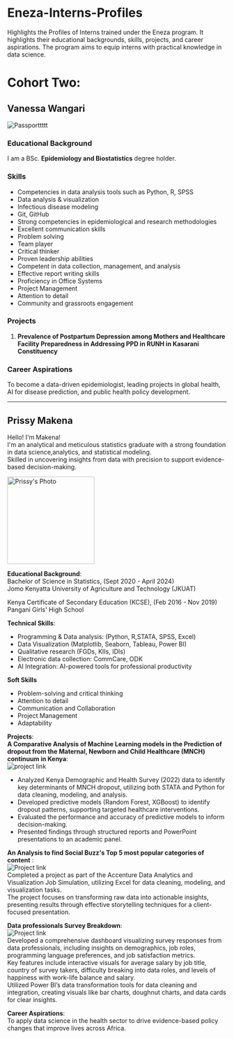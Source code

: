 # Eneza-Interns-Profiles

Highlights the Profiles of Interns trained under the Eneza program. It highlights their educational backgrounds, skills, projects, and career aspirations. The program aims to equip interns with practical knowledge in data science.

# Cohort Two:

## Vanessa Wangari

![Passporttttt](https://github.com/user-attachments/assets/baa945cb-27c6-4448-a457-424987044796)

### Educational Background
I am a BSc. **Epidemiology and Biostatistics** degree holder.

### Skills
- Competencies in data analysis tools such as Python, R, SPSS
- Data analysis & visualization 
- Infectious disease modeling
- Git, GitHub
- Strong competencies in epidemiological and research methodologies
- Excellent communication skills
- Problem solving
- Team player
- Critical thinker
- Proven leadership abilities
- Competent in data collection, management, and analysis
- Effective report writing skills
- Proficiency in Office Systems
- Project Management
- Attention to detail
- Community and grassroots engagement

### Projects
1. **Prevalence of Postpartum Depression among Mothers and Healthcare Facility Preparedness in Addressing PPD in RUNH in Kasarani Constituency**

### Career Aspirations
To become a data-driven epidemiologist, leading projects in global health, AI for disease prediction, and public health policy development.

---

## Prissy Makena
Hello! I'm Makena!  
I'm an analytical and meticulous statistics graduate with a strong foundation in data science,analytics, and statistical modeling.  
Skilled in uncovering insights from data with precision to support evidence-based decision-making.

<img src="https://github.com/MakenaPrissy/Eneza-Interns-Profiles/blob/main/Prissy%20Makena-jpg.jpeg" alt="Prissy's Photo" width="200"/>

**Educational Background**:  
Bachelor of Science in Statistics, (Sept 2020 - April 2024)  
Jomo Kenyatta University of Agriculture and Technology (JKUAT)

Kenya Certificate of Secondary Education (KCSE), (Feb 2016 - Nov 2019)  
Pangani Girls' High School

**Technical Skills**:   
- Programming & Data analysis: (Python, R,STATA, SPSS, Excel)  
- Data Visualization (Matplotlib, Seaborn, Tableau, Power BI)  
- Qualitative research (FGDs, KIIs, IDIs)  
- Electronic data collection: CommCare, ODK  
- AI Integration: AI-powered tools for professional productivity

**Soft Skills**
- Problem-solving and critical thinking
- Attention to detail
- Communication and Collaboration
- Project Management
- Adaptability

**Projects**:  
**A Comparative Analysis of Machine Learning models in the Prediction of dropout
from the Maternal, Newborn and Child Healthcare (MNCH) continuum in Kenya**:  
![project link](https://github.com/MakenaPrissy/MNCH-Dropout-Prediction.git)
- Analyzed Kenya Demographic and Health Survey (2022) data to identify key determinants of MNCH dropout, utilizing both STATA and Python for data cleaning, modeling, and analysis.
- Developed predictive models (Random Forest, XGBoost) to identify dropout patterns, supporting targeted healthcare interventions.
- Evaluated the performance and accuracy of predictive models to inform decision-making.
- Presented findings through structured reports and PowerPoint presentations to an academic panel.

**An Analysis to find Social Buzz's Top 5 most popular categories of content** :  
![Project link](https://github.com/MakenaPrissy/Accenture-data-analytics-visualization)  
Completed a project as part of the Accenture Data Analytics and Visualization Job Simulation, utilizing Excel for data cleaning, modeling, and visualization tasks.  
The project focuses on transforming raw data into actionable insights, presenting results through effective storytelling techniques for a client-focused presentation.

**Data professionals Survey Breakdown**:  
![Project link](https://mavenanalytics.io/project/21259)  
Developed a comprehensive dashboard visualizing survey responses from data professionals, including insights on demographics, job roles, programming language preferences, and job satisfaction metrics.  
Key features include interactive visuals for average salary by job title, country of survey takers, difficulty breaking into data roles, and levels of happiness with work-life balance and salary.  
Utilized Power BI’s data transformation tools for data cleaning and integration, creating visuals like bar charts, doughnut charts, and data cards for clear insights.  

**Career Aspirations**:  
To apply data science in the health sector to drive evidence-based policy changes that improve lives across Africa.

